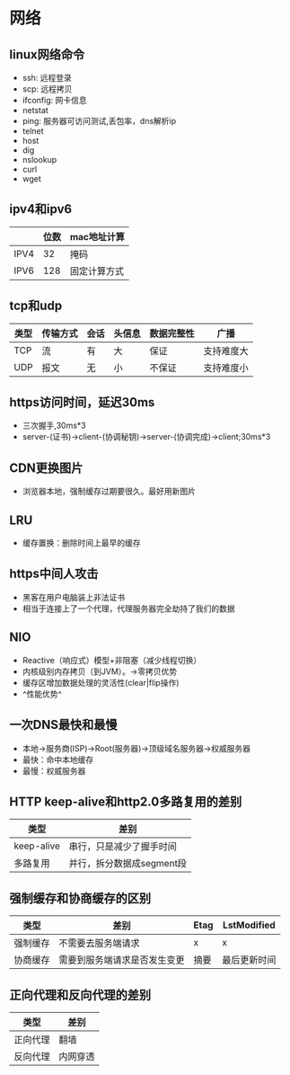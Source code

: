 # 网络
## linux网络命令
* ssh: 远程登录
* scp: 远程拷贝
* ifconfig: 网卡信息
* netstat
* ping: 服务器可访问测试,丢包率，dns解析ip
* telnet
* host
* dig
* nslookup
* curl
* wget
## ipv4和ipv6
|   |位数|mac地址计算|
|---|---|---|
|IPV4|32|掩码|
|IPV6|128|固定计算方式|

## tcp和udp
|类型|传输方式|会话|头信息|数据完整性|广播|
|---|---|---|---|---|---|
|TCP|流|有|大|保证|支持难度大|
|UDP|报文|无|小|不保证|支持难度小|
## https访问时间，延迟30ms
* 三次握手,30ms*3
* server-(证书)->client-(协调秘钥)->server-(协调完成)->client;30ms*3
## CDN更换图片
* 浏览器本地，强制缓存过期要很久。最好用新图片
## LRU
* 缓存置换：删除时间上最早的缓存
## https中间人攻击
* 黑客在用户电脑装上非法证书
* 相当于连接上了一个代理，代理服务器完全劫持了我们的数据
## NIO
* Reactive（响应式）模型+非阻塞（减少线程切换）
* 内核级别内存拷贝（到JVM）。->零拷贝优势
* 缓存区增加数据处理的灵活性(clear|flip操作)
* ^性能优势^

## 一次DNS最快和最慢
* 本地->服务商(ISP)->Root(服务器)->顶级域名服务器->权威服务器
* 最快：命中本地缓存
* 最慢：权威服务器

## HTTP keep-alive和http2.0多路复用的差别
|类型|差别|
|---|---|
|keep-alive|串行，只是减少了握手时间|
|多路复用|并行，拆分数据成segment段|

## 强制缓存和协商缓存的区别
|类型|差别|Etag|LstModified|
|---|---|---|---|
|强制缓存|不需要去服务端请求|x|x|
|协商缓存|需要到服务端请求是否发生变更|摘要|最后更新时间|

## 正向代理和反向代理的差别
|类型|差别|
|---|---|
|正向代理|翻墙|
|反向代理|内网穿透|

